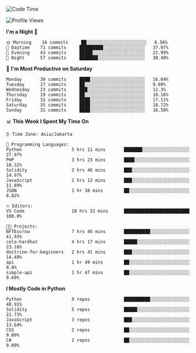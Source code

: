 <!--START_SECTION:waka-->
![Code Time](http://img.shields.io/badge/Code%20Time-1%2C067%20hrs%2018%20mins-blue)

![Profile Views](http://img.shields.io/badge/Profile%20Views-1-blue)

**I'm a Night 🦉** 

```text
🌞 Morning    16 commits     ██░░░░░░░░░░░░░░░░░░░░░░░   8.56% 
🌆 Daytime    71 commits     █████████░░░░░░░░░░░░░░░░   37.97% 
🌃 Evening    43 commits     █████░░░░░░░░░░░░░░░░░░░░   22.99% 
🌙 Night      57 commits     ███████░░░░░░░░░░░░░░░░░░   30.48%

```
📅 **I'm Most Productive on Saturday** 

```text
Monday       30 commits     ████░░░░░░░░░░░░░░░░░░░░░   16.04% 
Tuesday      17 commits     ██░░░░░░░░░░░░░░░░░░░░░░░   9.09% 
Wednesday    23 commits     ███░░░░░░░░░░░░░░░░░░░░░░   12.3% 
Thursday     19 commits     ██░░░░░░░░░░░░░░░░░░░░░░░   10.16% 
Friday       32 commits     ████░░░░░░░░░░░░░░░░░░░░░   17.11% 
Saturday     35 commits     ████░░░░░░░░░░░░░░░░░░░░░   18.72% 
Sunday       31 commits     ████░░░░░░░░░░░░░░░░░░░░░   16.58%

```


📊 **This Week I Spent My Time On** 

```text
⌚︎ Time Zone: Asia/Jakarta

💬 Programming Languages: 
Python                   5 hrs 11 mins       ███████░░░░░░░░░░░░░░░░░░   27.97% 
PHP                      3 hrs 23 mins       ████░░░░░░░░░░░░░░░░░░░░░   18.32% 
Solidity                 2 hrs 46 mins       ███░░░░░░░░░░░░░░░░░░░░░░   14.97% 
JavaScript               2 hrs 12 mins       ███░░░░░░░░░░░░░░░░░░░░░░   11.89% 
JSON                     1 hr 38 mins        ██░░░░░░░░░░░░░░░░░░░░░░░   8.82%

🔥 Editors: 
VS Code                  18 hrs 32 mins      █████████████████████████   100.0%

🐱‍💻 Projects: 
NFTEscrow                7 hrs 46 mins       ██████████░░░░░░░░░░░░░░░   41.93% 
celo-hardhat             4 hrs 17 mins       █████░░░░░░░░░░░░░░░░░░░░   23.16% 
doctrine-for-beginners   2 hrs 41 mins       ███░░░░░░░░░░░░░░░░░░░░░░   14.49% 
api                      1 hr 49 mins        ██░░░░░░░░░░░░░░░░░░░░░░░   9.8% 
simple-api               1 hr 47 mins        ██░░░░░░░░░░░░░░░░░░░░░░░   9.69%

```

**I Mostly Code in Python** 

```text
Python                   9 repos             ██████████░░░░░░░░░░░░░░░   40.91% 
Solidity                 5 repos             █████░░░░░░░░░░░░░░░░░░░░   22.73% 
JavaScript               3 repos             ███░░░░░░░░░░░░░░░░░░░░░░   13.64% 
CSS                      2 repos             ██░░░░░░░░░░░░░░░░░░░░░░░   9.09% 
C#                       2 repos             ██░░░░░░░░░░░░░░░░░░░░░░░   9.09%

```



<!--END_SECTION:waka-->
